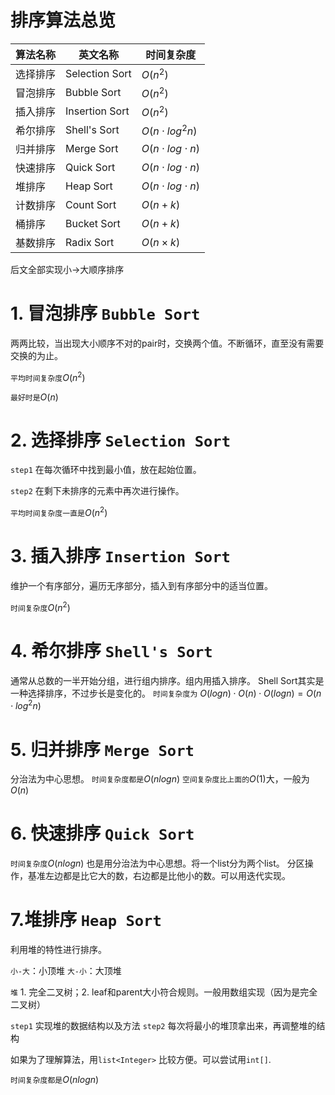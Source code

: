 #  排序算法总览
|算法名称 | 英文名称| 时间复杂度 |
|---|---| --- |
|选择排序|Selection Sort|$O(n^2)$|
|冒泡排序|Bubble Sort|$O(n^2)$|
|插入排序|Insertion Sort|$O(n^2)$|
|希尔排序|Shell's Sort|$O(n \cdot log ^2 n)$|
|归并排序|Merge Sort|$O(n \cdot log \cdot n)$|
|快速排序|Quick Sort|$O(n \cdot log \cdot n)$|
|堆排序  |Heap Sort|$O(n \cdot log \cdot n)$|
|计数排序|Count Sort|$O(n+k)$|
|桶排序  |Bucket Sort|$O(n+k)$|
|基数排序|Radix Sort|$O(n\times k)$|

后文全部实现小->大顺序排序

# 1. 冒泡排序 `Bubble Sort`
两两比较，当出现大小顺序不对的pair时，交换两个值。不断循环，直至没有需要交换的为止。

`平均时间复杂度`$O(n^2)$

`最好时是`$O(n)$

# 2. 选择排序 `Selection Sort`
`step1` 在每次循环中找到最小值，放在起始位置。

`step2` 在剩下未排序的元素中再次进行操作。

`平均时间复杂度一直是`$O(n^2)$

# 3. 插入排序 `Insertion Sort`
维护一个有序部分，遍历无序部分，插入到有序部分中的适当位置。

`时间复杂度`$O(n^2)$

# 4. 希尔排序 `Shell's Sort`
通常从总数的一半开始分组，进行组内排序。组内用插入排序。
Shell Sort其实是一种选择排序，不过步长是变化的。
`时间复杂度为` $O(logn)\cdot O(n) \cdot O(logn) = O(n\cdot log^2 n)$

# 5. 归并排序 `Merge Sort`
分治法为中心思想。
`时间复杂度都是`$O(nlogn)$
`空间复杂度比上面的`$O(1)$大，一般为$O(n)$

# 6. 快速排序 `Quick Sort`
`时间复杂度`$O(nlogn)$ 也是用分治法为中心思想。将一个list分为两个list。
分区操作，基准左边都是比它大的数，右边都是比他小的数。可以用迭代实现。

# 7.堆排序 `Heap Sort`
利用堆的特性进行排序。

`小-大`：小顶堆
`大-小`：大顶堆

`堆` 1. 完全二叉树；2. leaf和parent大小符合规则。一般用数组实现（因为是完全二叉树）

`step1` 实现堆的数据结构以及方法
`step2` 每次将最小的堆顶拿出来，再调整堆的结构

如果为了理解算法，用`list<Integer>` 比较方便。可以尝试用`int[]`. 

`时间复杂度都是`$O(nlogn)$











